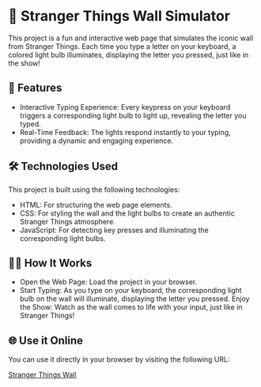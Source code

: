 # 🎇 Stranger Things Wall Simulator
This project is a fun and interactive web page that simulates the iconic wall from Stranger Things. Each time you type a letter on your keyboard, a colored light bulb illuminates, displaying the letter you pressed, just like in the show!

## 🚀 Features
- Interactive Typing Experience: Every keypress on your keyboard triggers a corresponding light bulb to light up, revealing the letter you typed.
- Real-Time Feedback: The lights respond instantly to your typing, providing a dynamic and engaging experience.
## 🛠️ Technologies Used
This project is built using the following technologies:

- HTML: For structuring the web page elements.
- CSS: For styling the wall and the light bulbs to create an authentic Stranger Things atmosphere.
- JavaScript: For detecting key presses and illuminating the corresponding light bulbs.
## 🧑‍💻 How It Works
- Open the Web Page: Load the project in your browser.
- Start Typing: As you type on your keyboard, the corresponding light bulb on the wall will illuminate, displaying the letter you pressed.
Enjoy the Show: Watch as the wall comes to life with your input, just like in Stranger Things!

## 🌐 Use it Online
You can use it directly in your browser by visiting the following URL:

[Stranger Things Wall](https://arhamisgc.github.io/Stranger-Things-Wall/)
